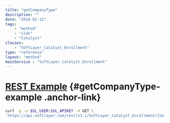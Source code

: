 ```yaml
---
title: "getCompanyType"
description: ""
date: "2018-02-12"
tags:
    - "method"
    - "sldn"
    - "Catalyst"
classes:
    - "SoftLayer_Catalyst_Enrollment"
type: "reference"
layout: "method"
mainService : "SoftLayer_Catalyst_Enrollment"
---
```


# [REST Example](#getCompanyType-example) <a href="/article/rest/"><i class="fas fa-question"></i></a> {#getCompanyType-example .anchor-link} 
```bash
curl -g -u $SL_USER:$SL_APIKEY -X GET \
'https://api.softlayer.com/rest/v3.1/SoftLayer_Catalyst_Enrollment/{SoftLayer_Catalyst_EnrollmentID}/getCompanyType'
```

